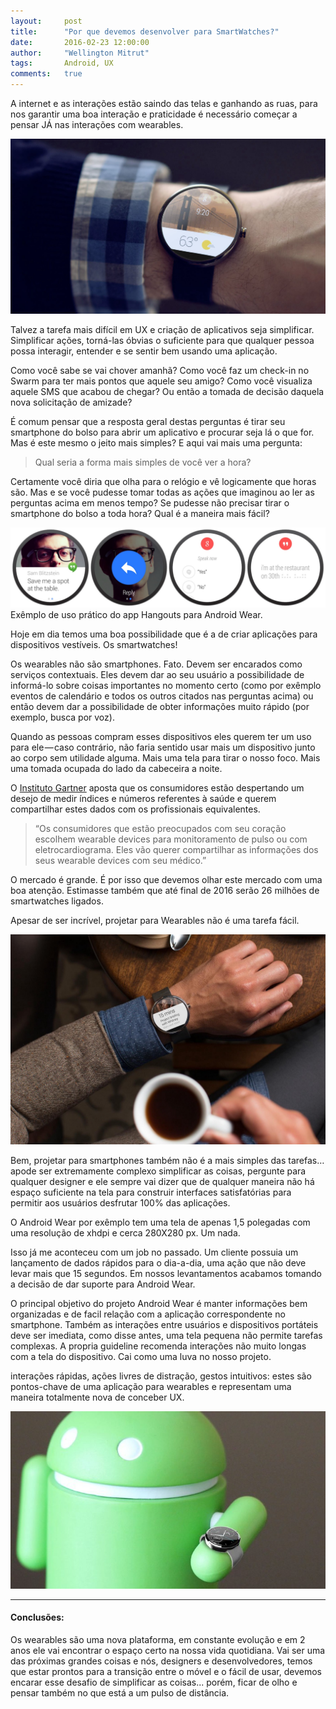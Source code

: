 ```yaml
---
layout:     post
title:      "Por que devemos desenvolver para SmartWatches?"
date:       2016-02-23 12:00:00
author:     "Wellington Mitrut"
tags:       Android, UX
comments:   true
---
```


A internet e as interações estão saindo das telas e ganhando as ruas, para nos garantir uma boa interação e praticidade é necessário começar a pensar JÁ nas interações com wearables.

![Pulso com Watch](./pulse.jpeg)

Talvez a tarefa mais difícil em UX e criação de aplicativos seja simplificar. Simplificar ações, torná-las óbvias o suficiente para que qualquer pessoa possa interagir, entender e se sentir bem usando uma aplicação.

Como você sabe se vai chover amanhã? Como você faz um check-in no Swarm para ter mais pontos que aquele seu amigo? Como você visualiza aquele SMS que acabou de chegar? Ou então a tomada de decisão daquela nova solicitação de amizade?

É comum pensar que a resposta geral destas perguntas é tirar seu smartphone do bolso para abrir um aplicativo e procurar seja lá o que for. Mas é este mesmo o jeito mais simples? E aqui vai mais uma pergunta:

>  Qual seria a forma mais simples de você ver a hora?

Certamente você diria que olha para o relógio e vê logicamente que horas são. Mas e se você pudesse tomar todas as ações que imaginou ao ler as perguntas acima em menos tempo? Se pudesse não precisar tirar o smartphone do bolso a toda hora? Qual é a maneira mais fácil?


![Watchfaces](./watchfaces.jpeg)
Exêmplo de uso prático do app Hangouts para Android Wear.

Hoje em dia temos uma boa possibilidade que é a de criar aplicações para dispositivos vestíveis. Os smartwatches!

Os wearables não são smartphones. Fato. Devem ser encarados como serviços contextuais. Eles devem dar ao seu usuário a possibilidade de informá-lo sobre coisas importantes no momento certo (como por exêmplo eventos de calendário e todos os outros citados nas perguntas acima) ou então devem dar a possibilidade de obter informações muito rápido (por exemplo, busca por voz).

Quando as pessoas compram esses dispositivos eles querem ter um uso para ele — caso contrário, não faria sentido usar mais um dispositivo junto ao corpo sem utilidade alguma. Mais uma tela para tirar o nosso foco. Mais uma tomada ocupada do lado da cabeceira a noite.

O <a href="http://saudebusiness.com/noticias/gartner-preve-crescimento-da-area-de-wearable-devices/" target="_blank">Instituto Gartner</a> aposta que os consumidores estão despertando um desejo de medir índices e números referentes à saúde e querem compartilhar estes dados com os profissionais equivalentes.

> “Os consumidores que estão preocupados com seu coração escolhem wearable devices para monitoramento de pulso ou com eletrocardiograma. Eles vão querer compartilhar as informações dos seus wearable devices com seu médico.”

O mercado é grande. É por isso que devemos olhar este mercado com uma boa atenção. Estimasse também que até final de 2016 serão 26 milhões de smartwatches ligados.

Apesar de ser incrível, projetar para Wearables não é uma tarefa fácil.

![Café com Watch](./coffee.jpeg)

Bem, projetar para smartphones também não é a mais simples das tarefas… apode ser extremamente complexo simplificar as coisas, pergunte para qualquer designer e ele sempre vai dizer que de qualquer maneira não há espaço suficiente na tela para construir interfaces satisfatórias para permitir aos usuários desfrutar 100% das aplicações.

O Android Wear por exêmplo tem uma tela de apenas 1,5 polegadas com uma resolução de xhdpi e cerca 280X280 px. Um nada.

Isso já me aconteceu com um job no passado. Um cliente possuia um lançamento de dados rápidos para o dia-a-dia, uma ação que não deve levar mais que 15 segundos. Em nossos levantamentos acabamos tomando a decisão de dar suporte para Android Wear.

O principal objetivo do projeto Android Wear é manter informações bem organizadas e de facil relação com a aplicação correspondente no smartphone. Também as interações entre usuários e dispositivos portáteis deve ser imediata, como disse antes, uma tela pequena não permite tarefas complexas. A propria guideline recomenda interações não muito longas com a tela do dispositivo. Cai como uma luva no nosso projeto.

interações rápidas, ações livres de distração, gestos intuitivos: estes são pontos-chave de uma aplicação para wearables e representam uma maneira totalmente nova de conceber UX.

![Android com Watch](./android.jpeg)

-----

#### Conclusões:

Os wearables são uma nova plataforma, em constante evolução e em 2 anos ele vai encontrar o espaço certo na nossa vida quotidiana.
Vai ser uma das próximas grandes coisas e nós, designers e desenvolvedores, temos que estar prontos para a transição entre o móvel e o fácil de usar, devemos encarar esse desafio de simplificar as coisas... porém, ficar de olho e pensar também no que está a um pulso de distância.